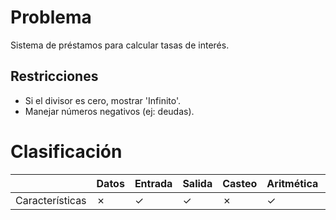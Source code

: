 # Problema

Sistema de préstamos para calcular tasas de interés.

## Restricciones

- Si el divisor es cero, mostrar 'Infinito'.
- Manejar números negativos (ej: deudas).

# Clasificación
|  | Datos | Entrada | Salida | Casteo | Aritmética | Relacionales | Lógicos | Condicionales | Ciclo | Matrices | Funciones |
|----------|-------|---------|--------|--------|------------|--------------|---------|---------------|-------|----------|-------------|
| Características | ✗ | ✓ | ✓ | ✗ | ✓ | ✗ | ✗ | ✓ | ✗ | ✗ | ✗ |
